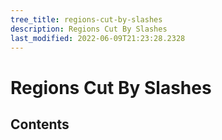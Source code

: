 ```yaml
---
tree_title: regions-cut-by-slashes
description: Regions Cut By Slashes
last_modified: 2022-06-09T21:23:28.2328
---
```


# Regions Cut By Slashes

## Contents
